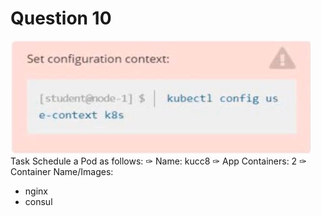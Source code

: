 # Question 10
![alt text](image.png)
Task
Schedule a Pod as follows:
✑ Name: kucc8
✑ App Containers: 2
✑ Container Name/Images:
- nginx
- consul